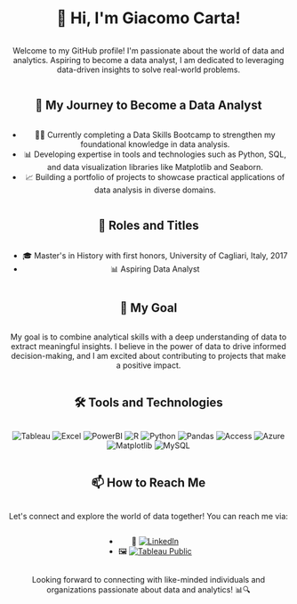 <!DOCTYPE html>
<html lang="en">
<head>
    <meta charset="UTF-8">
    <meta name="viewport" content="width=device-width, initial-scale=1.0">
    <style>
        body {
            display: flex;
            flex-direction: column;
            align-items: center;
            text-align: center;
        }
    </style>
    <title>Giacomo Carta's GitHub Profile</title>
</head>
<body>

# 👋 Hi, I'm Giacomo Carta!

Welcome to my GitHub profile! I'm passionate about the world of data and analytics. Aspiring to become a data analyst, I am dedicated to leveraging data-driven insights to solve real-world problems.

## 🚀 My Journey to Become a Data Analyst

- 👨‍💻 Currently completing a Data Skills Bootcamp to strengthen my foundational knowledge in data analysis.
- 📊 Developing expertise in tools and technologies such as Python, SQL, and data visualization libraries like Matplotlib and Seaborn.
- 📈 Building a portfolio of projects to showcase practical applications of data analysis in diverse domains.

## 💼 Roles and Titles

- 🎓 Master's in History with first honors, University of Cagliari, Italy, 2017
- 📊 Aspiring Data Analyst

## 🌟 My Goal

My goal is to combine analytical skills with a deep understanding of data to extract meaningful insights. I believe in the power of data to drive informed decision-making, and I am excited about contributing to projects that make a positive impact.

## 🛠️ Tools and Technologies

![Tableau](https://img.shields.io/badge/Tableau-000000?style=for-the-badge&logo=Tableau)
![Excel](https://img.shields.io/badge/Excel-217346?style=for-the-badge&logo=Microsoft-Excel)
![PowerBI](https://img.shields.io/badge/PowerBI-F2C811?style=for-the-badge&logo=Power-BI)
![R](https://img.shields.io/badge/R-276DC3?style=for-the-badge&logo=R)
![Python](https://img.shields.io/badge/Python-3776AB?style=for-the-badge&logo=Python)
![Pandas](https://img.shields.io/badge/Pandas-150458?style=for-the-badge&logo=Pandas)
![Access](https://img.shields.io/badge/Access-A4373A?style=for-the-badge&logo=Microsoft-Access)
![Azure](https://img.shields.io/badge/Azure-0089D6?style=for-the-badge&logo=Microsoft-Azure)
![Matplotlib](https://img.shields.io/badge/Matplotlib-3776AB?style=for-the-badge&logo=Python)
![MySQL](https://img.shields.io/badge/MySQL-4479A1?style=for-the-badge&logo=MySQL)

## 📫 How to Reach Me

Let's connect and explore the world of data together! You can reach me via:

- 🔗 [![LinkedIn](https://img.shields.io/badge/LinkedIn-0077B5?style=for-the-badge&logo=LinkedIn)](https://www.linkedin.com/in/giacomo-carta-a49986160/)
- 🖼️ [![Tableau Public](https://img.shields.io/badge/Tableau-Public-0077B5?style=for-the-badge&logo=Tableau)](https://public.tableau.com/app/profile/giacomo.carta/vizzes)

Looking forward to connecting with like-minded individuals and organizations passionate about data and analytics! 📊🔍

</body>
</html>


